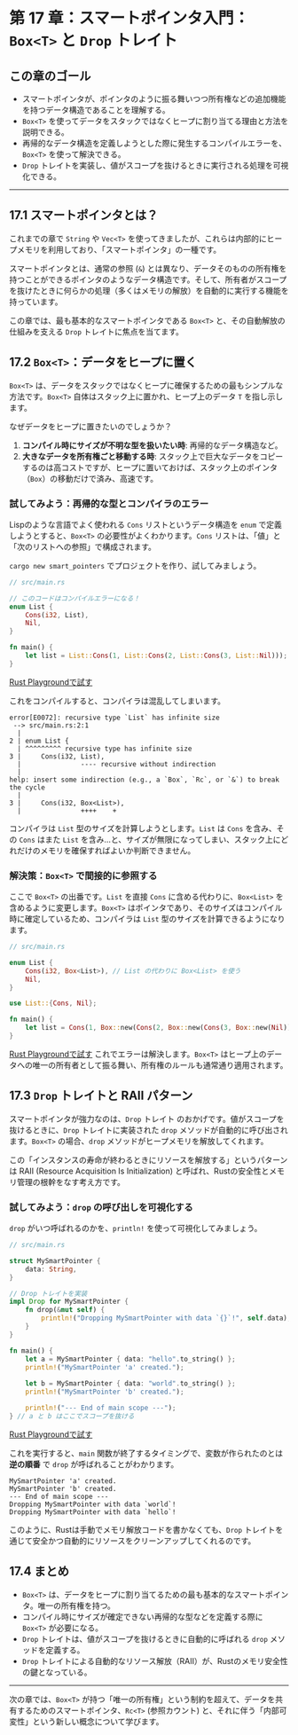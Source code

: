 # 第 17 章：スマートポインタ入門：`Box<T>` と `Drop` トレイト

## この章のゴール
- スマートポインタが、ポインタのように振る舞いつつ所有権などの追加機能を持つデータ構造であることを理解する。
- `Box<T>` を使ってデータをスタックではなくヒープに割り当てる理由と方法を説明できる。
- 再帰的なデータ構造を定義しようとした際に発生するコンパイルエラーを、`Box<T>` を使って解決できる。
- `Drop` トレイトを実装し、値がスコープを抜けるときに実行される処理を可視化できる。

---

## 17.1 スマートポインタとは？

これまでの章で `String` や `Vec<T>` を使ってきましたが、これらは内部的にヒープメモリを利用しており、「スマートポインタ」の一種です。

スマートポインタとは、通常の参照 (`&`) とは異なり、データそのものの所有権を持つことができるポインタのようなデータ構造です。そして、所有者がスコープを抜けたときに何らかの処理（多くはメモリの解放）を自動的に実行する機能を持っています。

この章では、最も基本的なスマートポインタである `Box<T>` と、その自動解放の仕組みを支える `Drop` トレイトに焦点を当てます。

## 17.2 `Box<T>`：データをヒープに置く

`Box<T>` は、データをスタックではなくヒープに確保するための最もシンプルな方法です。`Box<T>` 自体はスタック上に置かれ、ヒープ上のデータ `T` を指し示します。

なぜデータをヒープに置きたいのでしょうか？
1.  **コンパイル時にサイズが不明な型を扱いたい時**: 再帰的なデータ構造など。
2.  **大きなデータを所有権ごと移動する時**: スタック上で巨大なデータをコピーするのは高コストですが、ヒープに置いておけば、スタック上のポインタ（`Box`）の移動だけで済み、高速です。

### 試してみよう：再帰的な型とコンパイラのエラー

Lispのような言語でよく使われる `Cons` リストというデータ構造を `enum` で定義しようとすると、`Box<T>` の必要性がよくわかります。`Cons` リストは、「値」と「次のリストへの参照」で構成されます。

`cargo new smart_pointers` でプロジェクトを作り、試してみましょう。

```rust
// src/main.rs

// このコードはコンパイルエラーになる！
enum List {
    Cons(i32, List),
    Nil,
}

fn main() {
    let list = List::Cons(1, List::Cons(2, List::Cons(3, List::Nil)));
}
```
[Rust Playgroundで試す](https://play.rust-lang.org/?version=stable&mode=debug&edition=2021&code=//%20src/main.rs%0A%0A//%20%E3%81%93%E3%81%AE%E3%82%B3%E3%83%BC%E3%83%89%E3%81%AF%E3%82%B3%E3%83%B3%E3%83%91%E3%82%A4%E3%83%AB%E3%82%A8%E3%83%A9%E3%83%BC%E3%81%AB%E3%81%AA%E3%82%8B%EF%BC%81%0Aenum%20List%20%7B%0A%20%20%20%20Cons%28i32%2C%20List%29%2C%0A%20%20%20%20Nil%2C%0A%7D%0A%0Afn%20main%28%29%20%7B%0A%20%20%20%20let%20list%20%3D%20List%3A%3ACons%281%2C%20List%3A%3ACons%282%2C%20List%3A%3ACons%283%2C%20List%3A%3ANil%29%29%29%3B%0A%7D)

これをコンパイルすると、コンパイラは混乱してしまいます。

```text
error[E0072]: recursive type `List` has infinite size
 --> src/main.rs:2:1
  |
2 | enum List {
  | ^^^^^^^^^ recursive type has infinite size
3 |     Cons(i32, List),
  |               ---- recursive without indirection
  |
help: insert some indirection (e.g., a `Box`, `Rc`, or `&`) to break the cycle
  |
3 |     Cons(i32, Box<List>),
  |               ++++    +
```

コンパイラは `List` 型のサイズを計算しようとします。`List` は `Cons` を含み、その `Cons` はまた `List` を含み...と、サイズが無限になってしまい、スタック上にどれだけのメモリを確保すればよいか判断できません。

### 解決策：`Box<T>` で間接的に参照する

ここで `Box<T>` の出番です。`List` を直接 `Cons` に含める代わりに、`Box<List>` を含めるように変更します。`Box<T>` はポインタであり、そのサイズはコンパイル時に確定しているため、コンパイラは `List` 型のサイズを計算できるようになります。

```rust
// src/main.rs

enum List {
    Cons(i32, Box<List>), // List の代わりに Box<List> を使う
    Nil,
}

use List::{Cons, Nil};

fn main() {
    let list = Cons(1, Box::new(Cons(2, Box::new(Cons(3, Box::new(Nil))))));
}
```
[Rust Playgroundで試す](https://play.rust-lang.org/?version=stable&mode=debug&edition=2021&code=//%20src/main.rs%0A%0Aenum%20List%20%7B%0A%20%20%20%20Cons%28i32%2C%20Box%3CList%3E%29%2C%20//%20List%20%E3%81%AE%E4%BB%A3%E3%82%8F%E3%82%8A%E3%81%AB%20Box%3CList%3E%20%E3%82%92%E4%BD%BF%E3%81%86%0A%20%20%20%20Nil%2C%0A%7D%0A%0Ause%20List%3A%3A%7BCons%2C%20Nil%7D%3B%0A%0Afn%20main%28%29%20%7B%0A%20%20%20%20let%20list%20%3D%20Cons%281%2C%20Box%3A%3Anew%28Cons%282%2C%20Box%3A%3Anew%28Cons%283%2C%20Box%3A%3Anew%28Nil%29%29%29%29%29%29%3B%0A%7D)
これでエラーは解決します。`Box<T>` はヒープ上のデータへの唯一の所有者として振る舞い、所有権のルールも通常通り適用されます。

## 17.3 `Drop` トレイトと RAII パターン

スマートポインタが強力なのは、`Drop` トレイト のおかげです。値がスコープを抜けるときに、`Drop` トレイトに実装された `drop` メソッドが自動的に呼び出されます。`Box<T>` の場合、`drop` メソッドがヒープメモリを解放してくれます。

この「インスタンスの寿命が終わるときにリソースを解放する」というパターンは RAII (Resource Acquisition Is Initialization) と呼ばれ、Rustの安全性とメモリ管理の根幹をなす考え方です。

### 試してみよう：`drop` の呼び出しを可視化する

`drop` がいつ呼ばれるのかを、`println!` を使って可視化してみましょう。

```rust
// src/main.rs

struct MySmartPointer {
    data: String,
}

// Drop トレイトを実装
impl Drop for MySmartPointer {
    fn drop(&mut self) {
        println!("Dropping MySmartPointer with data `{}`!", self.data);
    }
}

fn main() {
    let a = MySmartPointer { data: "hello".to_string() };
    println!("MySmartPointer 'a' created.");
    
    let b = MySmartPointer { data: "world".to_string() };
    println!("MySmartPointer 'b' created.");

    println!("--- End of main scope ---");
} // a と b はここでスコープを抜ける
```
[Rust Playgroundで試す](https://play.rust-lang.org/?version=stable&mode=debug&edition=2021&code=//%20src/main.rs%0A%0Astruct%20MySmartPointer%20%7B%0A%20%20%20%20data%3A%20String%2C%0A%7D%0A%0A//%20Drop%20%E3%83%88%E3%83%AC%E3%82%A4%E3%83%88%E3%82%92%E5%AE%9F%E8%A3%85%0Aimpl%20Drop%20for%20MySmartPointer%20%7B%0A%20%20%20%20fn%20drop%28%26mut%20self%29%20%7B%0A%20%20%20%20%20%20%20%20println%21%28%22Dropping%20MySmartPointer%20with%20data%20%60%7B%7D%60%21%22%2C%20self.data%29%3B%0A%20%20%20%20%7D%0A%7D%0A%0Afn%20main%28%29%20%7B%0A%20%20%20%20let%20a%20%3D%20MySmartPointer%20%7B%20data%3A%20%22hello%22.to_string%28%29%20%7D%3B%0A%20%20%20%20println%21%28%22MySmartPointer%20%27a%27%20created.%22%29%3B%0A%20%20%20%20%0A%20%20%20%20let%20b%20%3D%20MySmartPointer%20%7B%20data%3A%20%22world%22.to_string%28%29%20%7D%3B%0A%20%20%20%20println%21%28%22MySmartPointer%20%27b%27%20created.%22%29%3B%0A%0A%20%20%20%20println%21%28%22---%20End%20of%20main%20scope%20---%22%29%3B%0A%7D%20//%20a%20%E3%81%A8%20b%20%E3%81%AF%E3%81%93%E3%81%93%E3%81%A7%E3%82%B9%E3%82%B3%E3%83%BC%E3%83%97%E3%82%92%E6%8A%9C%E3%81%91%E3%82%8B)

これを実行すると、`main` 関数が終了するタイミングで、変数が作られたのとは **逆の順番** で `drop` が呼ばれることがわかります。

```text
MySmartPointer 'a' created.
MySmartPointer 'b' created.
--- End of main scope ---
Dropping MySmartPointer with data `world`!
Dropping MySmartPointer with data `hello`!
```
このように、Rustは手動でメモリ解放コードを書かなくても、`Drop` トレイトを通じて安全かつ自動的にリソースをクリーンアップしてくれるのです。

## 17.4 まとめ

- `Box<T>` は、データをヒープに割り当てるための最も基本的なスマートポインタ。唯一の所有権を持つ。
- コンパイル時にサイズが確定できない再帰的な型などを定義する際に `Box<T>` が必要になる。
- `Drop` トレイトは、値がスコープを抜けるときに自動的に呼ばれる `drop` メソッドを定義する。
- `Drop` トレイトによる自動的なリソース解放（RAII）が、Rustのメモリ安全性の鍵となっている。

---

次の章では、`Box<T>` が持つ「唯一の所有権」という制約を超えて、データを共有するためのスマートポインタ、`Rc<T>` (参照カウント) と、それに伴う「内部可変性」という新しい概念について学びます。
